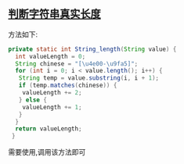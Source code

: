 [判断字符串真实长度]()
------------------
方法如下:
```java
private static int String_length(String value) {
  int valueLength = 0;
  String chinese = "[\u4e00-\u9fa5]";
  for (int i = 0; i < value.length(); i++) {
   String temp = value.substring(i, i + 1);
   if (temp.matches(chinese)) {
    valueLength += 2;
   } else {
    valueLength += 1;
   }
  }
  return valueLength;
 }
```
需要使用,调用该方法即可
